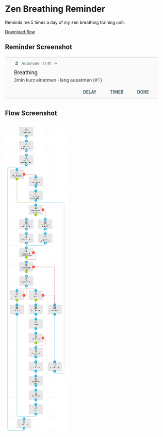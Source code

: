 # Zen Breathing Reminder
Reminds me 5 times a day of my zen breathing training unit.

[Download flow](https://github.com/mgafner/automate-flows/blob/master/zen_breathing_reminder.flo?raw=true)

## Reminder Screenshot
![Screenshot](zen_breathing_reminder_screenshot.png)

## Flow Screenshot
![Flow](zen_breathing_reminder.png)
